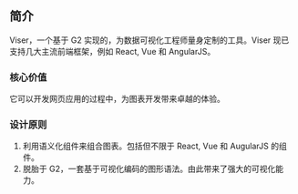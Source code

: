 ## 简介

Viser，一个基于 G2 实现的，为数据可视化工程师量身定制的工具。Viser 现已支持几大主流前端框架，例如 React, Vue 和 AngularJS。

### 核心价值

它可以开发网页应用的过程中，为图表开发带来卓越的体验。

### 设计原则

1. 利用语义化组件来组合图表。包括但不限于 React, Vue 和 AugularJS 的组件。
2. 脱胎于 G2，一套基于可视化编码的图形语法。由此带来了强大的可视化能力。
